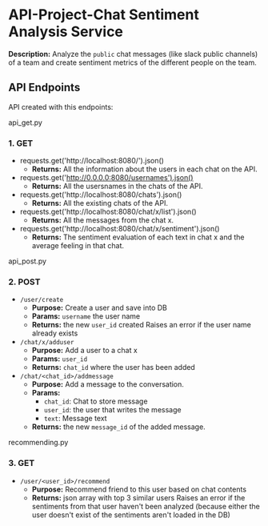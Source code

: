 # API-Project-Chat Sentiment Analysis Service

**Description:** Analyze the `public` chat messages (like slack public channels) of a team and create sentiment metrics of the different people on the team. 

## API Endpoints

API created with this endpoints:

api_get.py
### 1. GET
- requests.get('http://localhost:8080/').json()
  - **Returns:** All the information about the users in each chat on the API.
- requests.get('http://0.0.0.0:8080/usernames').json()
  - **Returns:** All the usersnames in the chats of the API.
- requests.get('http://localhost:8080/chats').json()
  - **Returns:** All the existing chats of the API.
- requests.get('http://localhost:8080/chat/x/list').json()
  - **Returns:** All the messages from the chat x.
- requests.get('http://localhost:8080/chat/x/sentiment').json()
  - **Returns:** The sentiment evaluation of each text in chat x and the average feeling in that chat.

api_post.py
### 2. POST
- `/user/create` 
  - **Purpose:** Create a user and save into DB
  - **Params:** `username` the user name
  - **Returns:** the new `user_id` created
  Raises an error if the user name already exists
- `/chat/x/adduser` 
  - **Purpose:** Add a user to a chat x
  - **Params:** `user_id`
  - **Returns:** `chat_id` where the user has been added
- `/chat/<chat_id>/addmessage` 
  - **Purpose:** Add a message to the conversation.
  - **Params:**
    - `chat_id`: Chat to store message
    - `user_id`: the user that writes the message
    - `text`: Message text
  - **Returns:** the new `message_id` of the added message.

recommending.py
### 3. GET
- `/user/<user_id>/recommend`  
  - **Purpose:** Recommend friend to this user based on chat contents
  - **Returns:** json array with top 3 similar users
  Raises an error if the sentiments from that user haven't been analyzed (because either the user doesn't exist of the sentiments aren't loaded in the DB)


